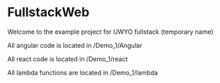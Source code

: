 # FullstackWeb

Welcome to the example project for UWYO fullstack (temporary name)

All angular code is located in /Demo_1/Angular

All react code is located in /Demo_1/react

All lambda functions are located in /Demo_1/lambda
